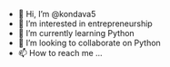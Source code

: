 - 👋 Hi, I’m @kondava5
- 👀 I’m interested in entrepreneurship
- 🌱 I’m currently learning Python
- 💞️ I’m looking to collaborate on Python
- 📫 How to reach me ...

<!---
kondava5/kondava5 is a ✨ special ✨ repository because its `README.md` (this file) appears on your GitHub profile.
You can click the Preview link to take a look at your changes.
--->
